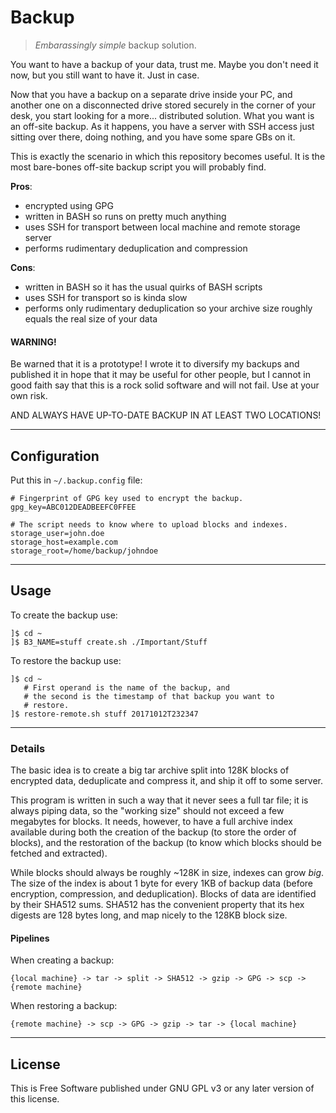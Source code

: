 # Backup

> *Embarassingly simple* backup solution.

You want to have a backup of your data, trust me.
Maybe you don't need it now, but you still want to have it.
Just in case.

Now that you have a backup on a separate drive inside your PC, and
another one on a disconnected drive stored securely in the corner of
your desk, you start looking for a more... distributed solution.
What you want is an off-site backup.
As it happens, you have a server with SSH access just sitting over
there, doing nothing, and you have some spare GBs on it.

This is exactly the scenario in which this repository becomes useful.
It is the most bare-bones off-site backup script you will probably find.

**Pros**:

- encrypted using GPG
- written in BASH so runs on pretty much anything
- uses SSH for transport between local machine and remote storage server
- performs rudimentary deduplication and compression

**Cons**:

- written in BASH so it has the usual quirks of BASH scripts
- uses SSH for transport so is kinda slow
- performs only rudimentary deduplication so your archive size roughly equals the real size of your data


#### WARNING!

Be warned that it is a prototype!
I wrote it to diversify my backups and published it in hope that it may be useful for other people, but
I cannot in good faith say that this is a rock solid software and will not fail.
Use at your own risk.

AND ALWAYS HAVE UP-TO-DATE BACKUP IN AT LEAST TWO LOCATIONS!


----

## Configuration

Put this in `~/.backup.config` file:

```
# Fingerprint of GPG key used to encrypt the backup.
gpg_key=ABC012DEADBEEFC0FFEE

# The script needs to know where to upload blocks and indexes.
storage_user=john.doe
storage_host=example.com
storage_root=/home/backup/johndoe
```


----

## Usage

To create the backup use:

```
]$ cd ~
]$ B3_NAME=stuff create.sh ./Important/Stuff
```

To restore the backup use:

```
]$ cd ~
   # First operand is the name of the backup, and
   # the second is the timestamp of that backup you want to
   # restore.
]$ restore-remote.sh stuff 20171012T232347
```


----

### Details

The basic idea is to create a big tar archive split into 128K blocks of encrypted data,
deduplicate and compress it, and ship it off to some server.

This program is written in such a way that it never sees a full tar file; it is always
piping data, so the "working size" should not exceed a few megabytes for blocks.
It needs, however, to have a full archive index available during both the creation of the
backup (to store the order of blocks), and the restoration of the backup (to know which
blocks should be fetched and extracted).

While blocks should always be roughly ~128K in size, indexes can grow *big*.
The size of the index is about 1 byte for every 1KB of backup data (before encryption,
compression, and deduplication).
Blocks of data are identified by their SHA512 sums.
SHA512 has the convenient property that its hex digests are 128 bytes long, and
map nicely to the 128KB block size.


#### Pipelines

When creating a backup:

```
{local machine} -> tar -> split -> SHA512 -> gzip -> GPG -> scp -> {remote machine}
```

When restoring a backup:

```
{remote machine} -> scp -> GPG -> gzip -> tar -> {local machine}
```


----

## License

This is Free Software published under GNU GPL v3 or any later version of this license.
